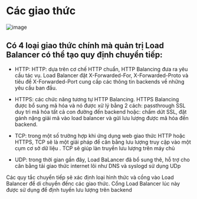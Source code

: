 # Các giao thức

![image](https://user-images.githubusercontent.com/105496635/188404762-435d5fa5-b9a2-49d4-9123-5d0edaaf13a3.png)

## Có 4 loại giao thức chính mà quản trị Load Balancer có thể tạo quy định chuyển tiếp:
- HTTP: HTTP: dựa trên cơ chế HTTP chuẩn, HTTP Balancing đưa ra yêu cầu tác vụ. Load Balancer đặt X-Forwarded-For, X-Forwarded-Proto và tiêu đề X-Forwarded-Port cung cấp các thông tin backends về những yêu cầu ban đầu.

- HTTPS: các chức năng tương tự HTTP Balancing. HTTPS Balancing được bổ sung mã hóa và nó được xử lý bằng 2 cách: passthrough SSL duy trì mã hóa tất cả con đường đến backend hoặc: chấm dứt SSL, đặt gánh nặng giải mã vào load balancer và gửi lưu lượng được mã hóa đến backend.

- TCP: trong một số trường hợp khi ứng dụng web giao thức HTTP hoặc HTTPS, TCP sẽ là một giải pháp để cân bằng lưu lượng truy cập vào một cụm cơ sở dữ liệu . TCP sẽ giúp làn truyền lưu lượng trên máy chủ
- UDP: trong thời gian gần đây, Load BaLancer đã bổ sung thê, hỗ trợ cho cân bằng tải giao thức internet lõi như DNS và syslogd sử dụng UDp

Các quy tắc chuyển tiếp sẽ xác định loại hình thức và cồng vào Load Balancer để di chuyển đếnc các giao thức. Cổng Load Balancer lúc này được sử dụng để định tuyến lưu lượng trên backend








